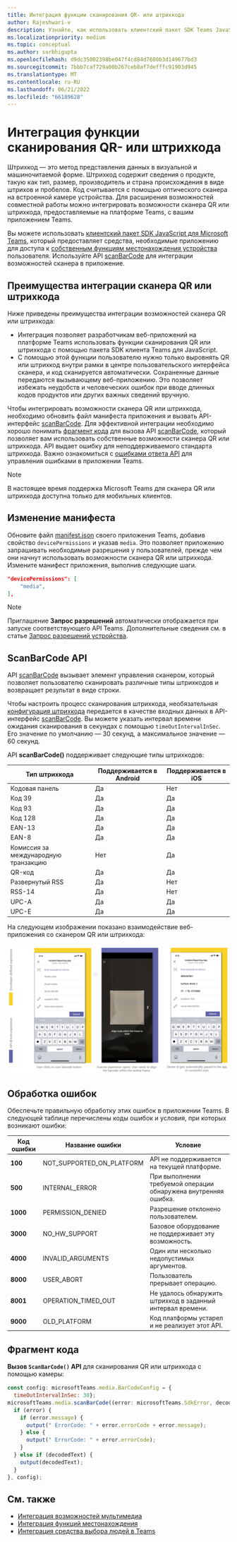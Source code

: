 ```yaml
---
title: Интеграция функции сканирования QR- или штрихкода
author: Rajeshwari-v
description: Узнайте, как использовать клиентский пакет SDK Teams JavaScript для использования функции QR или сканера штрихкодов и узнать о преимуществах интеграции QR или сканера штрихкодов.
ms.localizationpriority: medium
ms.topic: conceptual
ms.author: surbhigupta
ms.openlocfilehash: d9dc35002398be047f4cd84d7600b3d149677bd3
ms.sourcegitcommit: 7bbb7caf729a00b267ceb8af7defffc91903d945
ms.translationtype: MT
ms.contentlocale: ru-RU
ms.lasthandoff: 06/21/2022
ms.locfileid: "66189628"
---
```

# <a name="integrate-qr-or-barcode-scanner-capability"></a>Интеграция функции сканирования QR- или штрихкода

Штрихкод — это метод представления данных в визуальной и машиночитаемой форме. Штрихкод содержит сведения о продукте, такую как тип, размер, производитель и страна происхождения в виде штрихов и пробелов. Код считывается с помощью оптического сканера на встроенной камере устройства. Для расширения возможностей совместной работы можно интегрировать возможности сканера QR или штрихкода, предоставляемые на платформе Teams, с вашим приложением Teams.

Вы можете использовать [клиентский пакет SDK JavaScript для Microsoft Teams](/javascript/api/overview/msteams-client?view=msteams-client-js-latest&preserve-view=true), который предоставляет средства, необходимые приложению для доступа к [собственным функциям местонахождения устройства](native-device-permissions.md) пользователя. Используйте API [scanBarCode](/javascript/api/@microsoft/teams-js/microsoftteams.media?view=msteams-client-js-latest&preserve-view=true#scanBarCode__error__SdkError__decodedText__string_____void__BarCodeConfig_) для интеграции возможностей сканера в приложение.

## <a name="advantage-of-integrating-qr-or-barcode-scanner-capability"></a>Преимущества интеграции сканера QR или штрихкода

Ниже приведены преимущества интеграции возможностей сканера QR или штрихкода:

* Интеграция позволяет разработчикам веб-приложений на платформе Teams использовать функции сканирования QR или штрихкода с помощью пакета SDK клиента Teams для JavaScript.
* С помощью этой функции пользователю нужно только выровнять QR или штрихкод внутри рамки в центре пользовательского интерфейса сканера, и код сканируется автоматически. Сохраненные данные передаются вызывающему веб-приложению. Это позволяет избежать неудобств и человеческих ошибок при вводе длинных кодов продуктов или других важных сведений вручную.

Чтобы интегрировать возможности сканера QR или штрихкода, необходимо обновить файл манифеста приложения и вызвать API-интерфейс [scanBarCode](/javascript/api/@microsoft/teams-js/microsoftteams.media?view=msteams-client-js-latest&preserve-view=true#scanBarCode__error__SdkError__decodedText__string_____void__BarCodeConfig_). Для эффективной интеграции необходимо хорошо понимать [фрагмент кода](#code-snippet) для вызова API [scanBarCode](/javascript/api/@microsoft/teams-js/microsoftteams.media?view=msteams-client-js-latest&preserve-view=true#scanBarCode__error__SdkError__decodedText__string_____void__BarCodeConfig_), который позволяет вам использовать собственные возможности сканера QR или штрихкода. API выдает ошибку для неподдерживаемого стандарта штрихкода.
Важно ознакомиться с [ошибками ответа API](#error-handling) для управления ошибками в приложении Teams.

> [!NOTE]
> В настоящее время поддержка Microsoft Teams для сканера QR или штрихкода доступна только для мобильных клиентов.

## <a name="update-manifest"></a>Изменение манифеста

Обновите файл [manifest.json](../../resources/schema/manifest-schema.md#devicepermissions) своего приложения Teams, добавив свойство `devicePermissions` и указав `media`. Это позволяет приложению запрашивать необходимые разрешения у пользователей, прежде чем они начнут использовать возможности сканера QR или штрихкода. Измените манифест приложения, выполнив следующие шаги.

``` json
"devicePermissions": [
    "media",
],
```

> [!NOTE]
> Приглашение **Запрос разрешений** автоматически отображается при запуске соответствующего API Teams. Дополнительные сведения см. в статье [Запрос разрешений устройства](native-device-permissions.md).

## <a name="scanbarcode-api"></a>ScanBarCode API

API [scanBarCode](/javascript/api/@microsoft/teams-js/microsoftteams.media?view=msteams-client-js-latest&preserve-view=true#scanBarCode__error__SdkError__decodedText__string_____void__BarCodeConfig_) вызывает элемент управления сканером, который позволяет пользователю сканировать различные типы штрихкодов и возвращает результат в виде строки.

Чтобы настроить процесс сканирования штрихкода, необязательная [конфигурация штрихкода](/javascript/api/@microsoft/teams-js/microsoftteams.media.barcodeconfig?view=msteams-client-js-latest&preserve-view=true) передается в качестве входных данных в API-интерфейс [scanBarCode](/javascript/api/@microsoft/teams-js/microsoftteams.media?view=msteams-client-js-latest&preserve-view=true#scanBarCode__error__SdkError__decodedText__string_____void__BarCodeConfig_). Вы можете указать интервал времени ожидания сканирования в секундах с помощью `timeOutIntervalInSec`. Его значение по умолчанию — 30 секунд, а максимальное значение — 60 секунд.

API **scanBarCode()** поддерживает следующие типы штрихкодов:

| Тип штрихкода | Поддерживается в Android | Поддерживается в iOS |
| ---------- | ---------- | ------------ |
| Кодовая панель | Да | Нет |
| Код 39 | Да | Да |
| Код 93 | Да | Да |
| Код 128 | Да | Да |
| EAN-13 | Да | Да |
| EAN-8 | Да | Да |
| Комиссия за международную транзакцию | Нет | Да |
| QR-код | Да | Да |
| Развернутый RSS | Да | Нет |
| RSS-14 | Да | Нет |
| UPC-A | Да | Да |
| UPC-E | Да | Да |

На следующем изображении показано взаимодействие веб-приложения со сканером QR или штрихкода:

![взаимодействие веб-приложения со сканером QR или штрих-кода](../../assets/images/tabs/qr-barcode-scanner-capability.png)

## <a name="error-handling"></a>Обработка ошибок

Обеспечьте правильную обработку этих ошибок в приложении Teams. В следующей таблице перечислены коды ошибок и условия, при которых возникают ошибки:

|Код ошибки |  Название ошибки     | Условие|
| --------- | --------------- | -------- |
| **100** | NOT_SUPPORTED_ON_PLATFORM | API не поддерживается на текущей платформе.|
| **500** | INTERNAL_ERROR | При выполнении требуемой операции обнаружена внутренняя ошибка.|
| **1000** | PERMISSION_DENIED |Разрешение отклонено пользователем.|
| **3000** | NO_HW_SUPPORT | Базовое оборудование не поддерживает эту возможность.|
| **4000** | INVALID_ARGUMENTS | Один или несколько недопустимых аргументов.|
| **8000** | USER_ABORT |Пользователь прерывает операцию.|
| **8001** | OPERATION_TIMED_OUT | Не удалось обнаружить штрихкод в заданный интервал времени.|
| **9000** | OLD_PLATFORM | Код платформы устарел и не реализует этот API.|

## <a name="code-snippet"></a>Фрагмент кода

**Вызов `ScanBarCode()` API** для сканирования QR или штрихкода с помощью камеры:

```javascript
const config: microsoftTeams.media.BarCodeConfig = {
  timeOutIntervalInSec: 30};
microsoftTeams.media.scanBarCode((error: microsoftTeams.SdkError, decodedText: string) => {
  if (error) {
    if (error.message) {
      output(" ErrorCode: " + error.errorCode + error.message);
    } else {
      output(" ErrorCode: " + error.errorCode);
    }
  } else if (decodedText) {
    output(decodedText);
  }
}, config);
```

## <a name="see-also"></a>См. также

* [Интеграция возможностей мультимедиа](media-capabilities.md)
* [Интеграция функций местонахождения](location-capability.md)
* [Интеграция средства выбора людей в Teams](people-picker-capability.md)
